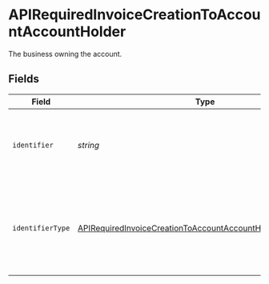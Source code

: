 # APIRequiredInvoiceCreationToAccountAccountHolder

The business owning the account.


## Fields

| Field                                                                                                                                                   | Type                                                                                                                                                    | Required                                                                                                                                                | Description                                                                                                                                             |
| ------------------------------------------------------------------------------------------------------------------------------------------------------- | ------------------------------------------------------------------------------------------------------------------------------------------------------- | ------------------------------------------------------------------------------------------------------------------------------------------------------- | ------------------------------------------------------------------------------------------------------------------------------------------------------- |
| `identifier`                                                                                                                                            | *string*                                                                                                                                                | :heavy_check_mark:                                                                                                                                      | Legal identifier of the business, such as its SIRET in France.                                                                                          |
| `identifierType`                                                                                                                                        | [APIRequiredInvoiceCreationToAccountAccountHolderIdentifierType](../../models/shared/apirequiredinvoicecreationtoaccountaccountholderidentifiertype.md) | :heavy_minus_sign:                                                                                                                                      | Type of legal business identifier of the business, such as the SIRET in France.                                                                         |